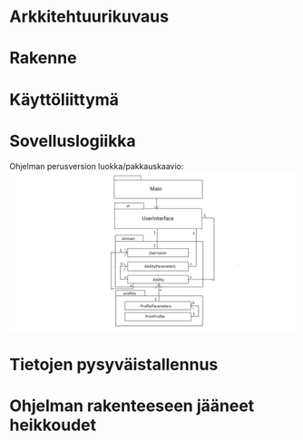 # Arkkitehtuurikuvaus

# Rakenne 

# Käyttöliittymä

# Sovelluslogiikka

Ohjelman perusversion luokka/pakkauskaavio: 
![alt text](https://github.com/K123AsJ0k1/ot-harjoitustyo/blob/master/dokumentointi/kuvat/Pakkauskaavio.png)

# Tietojen pysyväistallennus

# Ohjelman rakenteeseen jääneet heikkoudet
